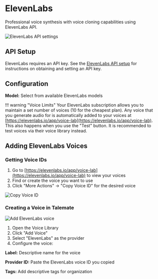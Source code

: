 # ElevenLabs

Professional voice synthesis with voice cloning capabilities using ElevenLabs API.

![ElevenLabs API settings](/talemate/img/0.32.0/elevenlabs-api-settings.png)

## API Setup

ElevenLabs requires an API key. See the [ElevenLabs API setup](/talemate/user-guide/apis/elevenlabs/) for instructions on obtaining and setting an API key.

## Configuration

**Model:** Select from available ElevenLabs models

!!! warning "Voice Limits"
    Your ElevenLabs subscription allows you to maintain a set number of voices (10 for the cheapest plan). Any voice that you generate audio for is automatically added to your voices at [https://elevenlabs.io/app/voice-lab](https://elevenlabs.io/app/voice-lab). This also happens when you use the "Test" button. It is recommended to test voices via their voice library instead.

## Adding ElevenLabs Voices

### Getting Voice IDs

1. Go to [https://elevenlabs.io/app/voice-lab](https://elevenlabs.io/app/voice-lab) to view your voices
2. Find or create the voice you want to use
3. Click "More Actions" -> "Copy Voice ID" for the desired voice

![Copy Voice ID](/talemate/img/0.32.0/elevenlabs-copy-voice-id.png)

### Creating a Voice in Talemate

![Add ElevenLabs voice](/talemate/img/0.32.0/add-elevenlabs-voice.png)

1. Open the Voice Library
2. Click "Add Voice"
3. Select "ElevenLabs" as the provider
4. Configure the voice:

**Label:** Descriptive name for the voice

**Provider ID:** Paste the ElevenLabs voice ID you copied

**Tags:** Add descriptive tags for organization